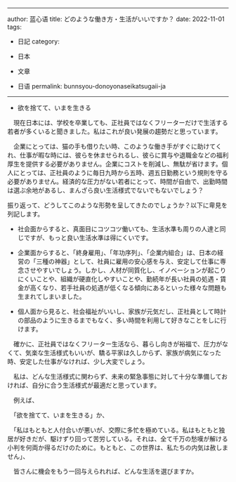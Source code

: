 
---
author: 蓝心语
title: どのような働き方・生活がいいですか？
date: 2022-11-01
tags:
- 日記
category: 

- 日本
- 文章
- 日语
permalink: bunnsyou-donoyonaseikatsugaii-ja
---
- 欲を捨てて、いまを生きる
<!-- more -->

　現在日本には、学校を卒業しても、正社員ではなくフリーターだけで生活する若者が多くいると聞きました。私はこれが良い発展の趨勢だと思っています。

　企業にとっては、猫の手も借りたい時、このような働き手がすぐに助けてくれ、仕事が暇な時には、彼らを休ませられるし、彼らに賞与や退職金などの福利厚生を提供する必要がありません。企業にコストを削減し、無駄が省けます。個人にとっては、正社員のように毎日九時から五時、週五日勤務という規則を守る必要がありません。経済的な圧力がない若者にとって、時間が自由で、出勤時間は選ぶ余地があるし、まんざら良い生活様式でないでもないでしょう？

振り返って、どうしてこのような形勢を呈してきたのでしょうか？以下に卑見を列記します。

- 社会面からすると、真面目にコツコツ働いても、生活水準も周りの人達と同じですが、もっと良い生活水準は得にくいです。

- 企業面からすると、「終身雇用」、「年功序列」、「企業内組合」は、日本の経営の「三種の神器」として、社員に雇用の安心感を与え、安定して仕事に専念させやすいでしょう。しかし、人材が同質化し、イノベーションが起こりにくいことや、組織が硬直化しやすいことや、勤続年が長い社員の処遇・賃金が高くなり、若手社員の処遇が低くなる傾向にあるといった様々な問題も生まれてしまいました。

- 個人面から見ると、社会福祉がいいし、家族が元気だし、正社員として時計の部品のように生きるまでもなく、多い時間を利用して好きなことをしに行けます。

　確かに、正社員ではなくフリーター生活なら、暮らし向きが裕福で、圧力がなくて、気楽な生活様式もいいが、驕る平家は久しからず、家族が病気になった時、安定した仕事がなければ、少し大変でしょう。

　私は、どんな生活様式に関わらず、未来の緊急事態に対して十分な準備しておければ、自分に合う生活様式が最適だと思っています。

　例えば、

　「欲を捨てて、いまを生きる」か、

　「私はもともと人付合いが悪いが、交際に多忙を極めている。私はもともと独居が好きだが、駆けずり回って苦労している。それは、全て千万の愁嘆が解ける小判を何両か得るだけのために。もともと、この世界は、私たちの内気は赦しません」、

　皆さんに機会をもう一回与えられれば、どんな生活を選びますか。